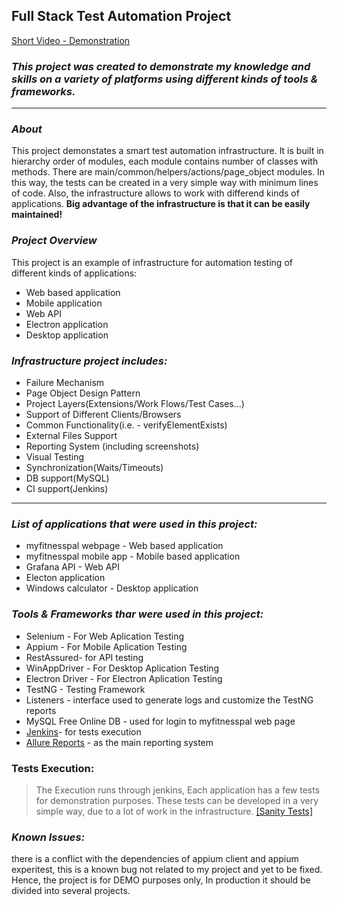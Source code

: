 ## **Full Stack Test Automation Project**
[Short Video - Demonstration](https://drive.google.com/file/d/1bQB-32A__i0Dk93kPMosJPrd9WKdqOvc/view?usp=sharing)
### **_This project was created to demonstrate my knowledge and skills on a variety of platforms using different kinds of tools & frameworks._**
***
### _About_
This project demonstates a smart test automation infrastructure. It is built in hierarchy order of modules, each module contains number of classes with methods.
There are main/common/helpers/actions/page_object modules.
In this way, the tests can be created in a very simple way with minimum lines of code.
Also, the infrastructure allows to work with differend kinds of applications.
**Big advantage of the infrastructure is that it can be easily maintained!**

### _Project Overview_

This project is an example of infrastructure for automation testing of different kinds of applications:
* Web based application
* Mobile application
* Web API
* Electron application
* Desktop application

### **_Infrastructure project includes:_**
* Failure Mechanism
* Page Object Design Pattern
* Project Layers(Extensions/Work Flows/Test Cases...)
* Support of Different Clients/Browsers
* Common Functionality(i.e. - verifyElementExists)
* External Files Support
* Reporting System (including screenshots)
* Visual Testing
* Synchronization(Waits/Timeouts)
* DB support(MySQL)
* CI support(Jenkins)


***

### _List of applications that were used in this project:_
* myfitnesspal webpage - Web based application
* myfitnesspal mobile app - Mobile based application
* Grafana API - Web API
* Electon application
* Windows calculator - Desktop application

### _Tools & Frameworks thar were used in this project:_
* Selenium - For Web Aplication Testing
* Appium - For Mobile Aplication Testing
* RestAssured- for API testing
* WinAppDriver - For Desktop Aplication Testing
* Electron Driver - For Electron Aplication Testing
* TestNG - Testing Framework
* Listeners - interface used to generate logs and customize the TestNG reports
* MySQL Free Online DB - used for login to myfitnesspal web page
* [Jenkins](https://www.jenkins.io/)- for tests execution
* [Allure Reports](http://allure.qatools.ru/) - as the main reporting system

### Tests Execution:
> The Execution runs through jenkins, Each application has a few tests for demonstration purposes.
These tests can be developed in a very simple way, due to a lot of work in the infrastructure.
[[Sanity Tests]](https://github.com/matanabukarat/FullStackTestAutomationProject/tree/master/src/test/java/SanityTests)

### _Known Issues:_
there is a conflict with the dependencies of appium client and appium experitest, this is a known bug not related to my project and yet to be fixed.
Hence, the project is for DEMO purposes only, In production it should be divided into several projects.
